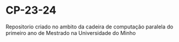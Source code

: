 # CP-23-24
Repositorio criado no ambito da cadeira de computação paralela do primeiro ano de Mestrado na Universidade do Minho
